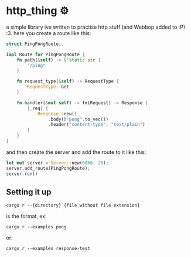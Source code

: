 # http_thing ⚙️
a simple library ive written to practise http stuff (and Webbop added to :P) :3.
here you create a route like this:
```rust
struct PingPongRoute;

impl Route for PingPongRoute {
    fn path(&self) -> &'static str {
        "/ping"
    }

    fn request_type(&self) -> RequestType {
        RequestType::Get
    }

    fn handler(&mut self) -> fn(Request) -> Response {
        |_req| {
            Response::new()
                .body(b"pong".to_vec())
                .header("content-type", "text/plain")
        }
    }
}
```
and then create the server and add the route to it like this:
```rust
let mut server = Server::new(6060, 20);
server.add_route(PingPongRoute);
server.run()
```
## Setting it up
```
cargo r --{directory} {file without file extension}
```
is the format, ex: 
```
cargo r --examples pong
```
or:
```
cargo r --examples response-test
```